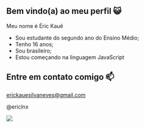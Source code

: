 ## Bem vindo(a) ao meu perfil 😺

Meu nome é Éric Kauê

- Sou estudante do segundo ano do Ensino Médio;
- Tenho 16 anos;
- Sou brasileiro;
- Estou começando na linguagem JavaScript

## Entre em contato comigo 📫
erickauesilvaneves@gmail.com

@ericlnx

![](https://github.com/user-attachments/assets/de364bc1-3e1f-4d59-a4f2-ac51b9ca7de5)

